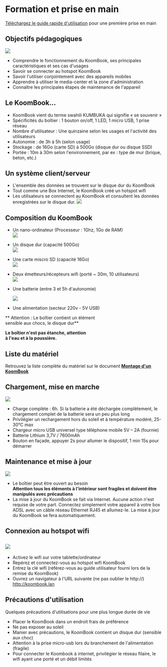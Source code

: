# Formation et prise en main

[Téléchargez le guide rapide d'utilisation](http://filer.bsf-intranet.org/koombook-guide-RV-KBcampus-new.pdf) pour une première prise en main

## Objectifs pédagogiques

![](../?.png)

* Comprendre le fonctionnement du KoomBook, ses principales caractéristiques et ses cas d'usages
* Savoir se connecter au hotspot KoomBook
* Savoir l'utiliser conjointement avec des appareils mobiles
* Apprendre à utiliser le media-center et la zone d'administration
* Connaître les principales étapes de maintenance de l'appareil

## Le KoomBook...

* KoomBook vient du terme swahili KUMBUKA qui signifie « se souvenir »
* Spécificités du boîtier : 1 bouton on\/off, 1 LED, 1 micro USB, 1 prise réseau
* Nombre d'utilisateur : Une quinzaine selon les usages et l'activité des utilisateurs
* Autonomie : de 3h à 5h \(selon usage\) 
* Stockage : de 16Go \(carte SD\) à 500Go \(disque dur ou disque SSD\)
* Portée : 10m à 30m selon l'environnement, par ex : type de mur \(brique, beton, etc.\)

## Un système client\/serveur

* L'ensemble des données se trouvent sur le disque dur du KoomBook
* Tout comme une Box Internet, le KoomBook créé un hotspot wifi
* Les utilisateurs se connectent au KoomBook et consultent les données enregistrées sur le disque dur.
  ![](../clientserveur.png)

## Composition du KoomBook

* Un nano-ordinateur \(Processeur : 1Ghz, 1Go de RAM\)  
  ![](../olimex.png)
* Un disque dur \(capacité 500Go\)  
  ![](../hdd.png)
* Une carte miscro SD \(capacité 16Go\)   
  ![](../sd.png)
* Deux émetteurs\/récepteurs wifi \(porté ~ 30m, 10 utilisateurs\)  
  ![](../wifi.png)
* Une batterie \(entre 3 et 5h d'autonomie\)

  ![](../batterie.png)

* Une alimentation \(secteur 220v - 5V USB\)

** Attention : Le boîtier contient un élément  
sensible aux chocs, le disque dur**

**Le boîtier n'est pas étanche, attention  
à l'eau et à la poussière.**

## Liste du matériel

Retrouvez la liste complète du matériel sur le document [**Montage d'un KoomBook**](https://bsf.gitbooks.io/montage-koombook/content/fr/chapter1.html)

## Chargement, mise en marche

![](../prise.png)

* Charge complète : 6h.
  Si la batterie a été déchargée complètement, le chargement complet de la batterie sera un peu plus long
* Privilégier un rechargement hors du soleil et à température modéré, 25-30°C max
* Chargeur micro USB universel type téléphone mobile 5V – 2A \(fournie\)
* Batterie Lithium 3,7V \/ 7600mAh
* Bouton en façade, appuyer 2s pour allumer le dispositif, 1 min 15s pour démarrer

## Maintenance et mise à jour

![](../arrière_kb.jpg)

* Le boîtier peut être ouvert au besoin  
  **Attention tous les éléments à l'intérieur sont fragiles et doivent être manipulés avec précautions**
* La mise à jour du KoomBook se fait via Internet. 
  Aucune action n'est requise de votre part. Connectez simplement votre appareil à votre box ADSL avec un câble réseau Ethernet RJ45 et allumez-le. La mise à jour du KoomBook se fera automatiquement.

## Connexion au hotspot wifi

## ![](../signe_wifi.png)

* Activez le wifi sur votre tablette\/ordinateur
* Repérez et connectez-vous au hotspot wifi KoomBook
* Entrez la clé wifi \(référez-vous au guide utilisateur fourni lors de la remise du KoomBook\)
* Ouvrez un navigateur à l'URL suivante 
  \(ne pas oublier le http:\/\/\) [http:\/\/koombook.lan](http://koombook.lan)

## Précautions d'utilisation

Quelques précautions d'utilisations pour une plus longue durée de vie

* Placer le KoomBook dans un endroit frais de préférence
* Ne pas exposer au soleil
* Manier avec précautions, le KoomBook contient un disque dur \(sensible aux choc\)
* Attention à la prise micro-usb lors du branchement de l'alimentation \(fragile\)
* Pour connecter le Koombook à internet, privilégier le réseau filaire, le wifi ayant une porté et un débit limités



